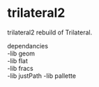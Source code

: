 # trilateral2
trilateral2 rebuild of Trilateral.

dependancies  
-lib geom  
-lib flat  
-lib fracs  
-lib justPath
-lib pallette

